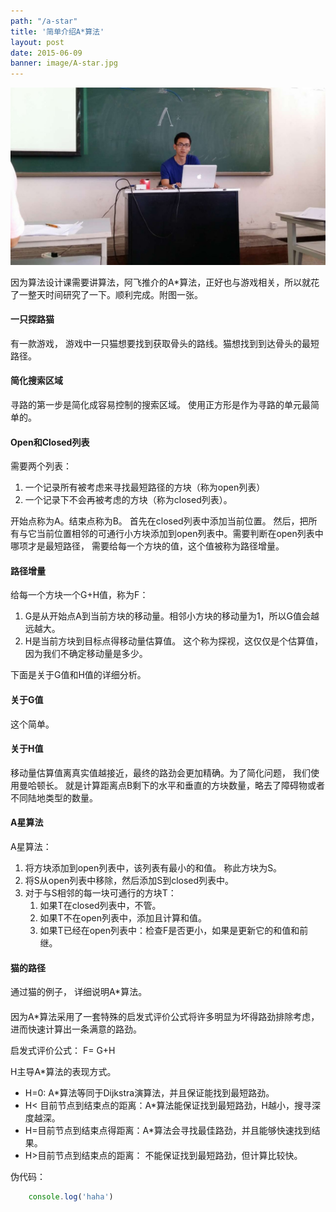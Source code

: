 ```yaml
---
path: "/a-star"
title: '简单介绍A*算法'
layout: post
date: 2015-06-09
banner: image/A-star.jpg
---
```


![Kunsun](./image/A-star.jpg "A star")

因为算法设计课需要讲算法，阿飞推介的A*算法，正好也与游戏相关，所以就花了一整天时间研究了一下。顺利完成。附图一张。

#### 一只探路猫

有一款游戏， 游戏中一只猫想要找到获取骨头的路线。猫想找到到达骨头的最短路径。

#### 简化搜索区域

寻路的第一步是简化成容易控制的搜索区域。 使用正方形是作为寻路的单元最简单的。

#### Open和Closed列表

需要两个列表：

1. 一个记录所有被考虑来寻找最短路径的方块（称为open列表）
2. 一个记录下不会再被考虑的方块（称为closed列表）。

开始点称为A。结束点称为B。 首先在closed列表中添加当前位置。 然后，把所有与它当前位置相邻的可通行小方块添加到open列表中。需要判断在open列表中哪项才是最短路径， 需要给每一个方块的值，这个值被称为路径增量。


#### 路径增量

给每一个方块一个G+H值，称为F：

1. G是从开始点A到当前方块的移动量。相邻小方块的移动量为1，所以G值会越远越大。
2. H是当前方块到目标点得移动量估算值。 这个称为探视，这仅仅是个估算值，因为我们不确定移动量是多少。

下面是关于G值和H值的详细分析。


#### 关于G值
这个简单。

#### 关于H值
移动量估算值离真实值越接近，最终的路劲会更加精确。为了简化问题， 我们使用曼哈顿长。 就是计算距离点B剩下的水平和垂直的方块数量，略去了障碍物或者不同陆地类型的数量。

#### A星算法
A星算法：

1. 将方块添加到open列表中，该列表有最小的和值。 称此方块为S。
2. 将S从open列表中移除，然后添加S到closed列表中。
3. 对于与S相邻的每一块可通行的方块T：
	1. 如果T在closed列表中，不管。
	2. 如果T不在open列表中，添加且计算和值。
	3. 如果T已经在open列表中：检查F是否更小，如果是更新它的和值和前继。

#### 猫的路径
通过猫的例子， 详细说明A*算法。

####

因为A*算法采用了一套特殊的启发式评价公式将许多明显为坏得路劲排除考虑，进而快速计算出一条满意的路劲。

启发式评价公式： F= G+H

H主导A*算法的表现方式。

* H=0: A*算法等同于Dijkstra演算法，并且保证能找到最短路劲。
* H< 目前节点到结束点的距离：A*算法能保证找到最短路劲，H越小，搜寻深度越深。
* H=目前节点到结束点得距离：A*算法会寻找最佳路劲，并且能够快速找到结果。
* H>目前节点到结束点的距离： 不能保证找到最短路劲，但计算比较快。

伪代码：
```jsx
	console.log('haha')
```